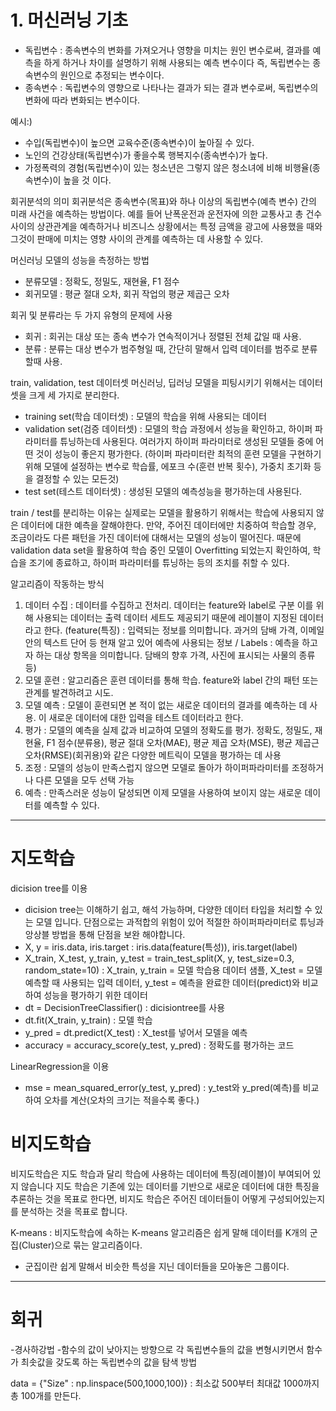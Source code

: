 # 1. 머신러닝 기초

- 독립변수 : 종속변수의 변화를 가져오거나 영향을 미치는 원인 변수로써, 결과를 예측을 하게 하거나 차이를 설명하기 위해 사용되는 예측 변수이다 즉, 독립변수는 종속변수의 원인으로 추정되는 변수이다.
- 종속변수 : 독립변수의 영향으로 나타나는 결과가 되는 결과 변수로써, 독립변수의 변화에 따라 변화되는 변수이다.

예시:)
- 수입(독립변수)이 높으면 교육수준(종속변수)이 높아질 수 있다.
- 노인의 건강상태(독립변수)가 좋을수록 행복지수(종속변수)가 높다.
- 가정폭력의 경험(독립변수)이 있는 청소년은 그렇지 않은 청소녀에 비해 비행율(종속변수)이 높을 것 이다.

회귀분석의 의미
회귀분석은 종속변수(목표)와 하나 이상의 독립변수(예측 변수) 간의 미래 사건을 예측하는 방법이다. 예를 들어 난폭운전과 운전자에 의한 교통사고 총 건수 사이의 상관관계을 예측하거나 비즈니스 상황에서는 특정 금액을 광고에 사용했을 때와 그것이 판매에 미치는 영향 사이의 관계를 예측하는 데 사용할 수 있다.

머신러닝 모델의 성능을 측정하는 방법
- 분류모델 : 정확도, 정밀도, 재현율, F1 점수
- 회귀모델 : 평균 절대 오차, 회귀 작업의 평균 제곱근 오차

회귀 및 분류라는 두 가지 유형의 문제에 사용
- 회귀 : 회귀는 대상 또는 종속 변수가 연속적이거나 정렬된 전체 값일 때 사용.
- 분류 : 분류는 대상 변수가 범주형일 때, 간단히 말해서 입력 데이터를 범주로 분류할때 사용.

train, validation, test 데이터셋
머신러닝, 딥러닝 모델을 피팅시키기 위해서는 데이터셋을 크게 세 가지로 분리한다.
- training set(학습 데이터셋) : 모델의 학습을 위해 사용되는 데이터
- validation set(검증 데이터셋) : 모델의 학습 과정에서 성능을 확인하고, 하이퍼 파라미터를 튜닝하는데 사용된다. 여러가지 하이퍼 파라미터로 생성된 모델들 중에 어떤 것이 성능이 좋은지 평가한다. (하이퍼 파라미터란 최적의 훈련 모델을 구현하기 위해 모델에 설정하는 변수로 학습률, 에포크 수(훈련 반복 횟수), 가중치 초기화 등을 결정할 수 있는 모든것)
- test set(테스트 데이터셋) : 생성된 모델의 예측성능을 평가하는데 사용된다.

train / test를 분리하는 이유는 실제로는 모델을 활용하기 위해서는 학습에 사용되지 않은 데이터에 대한 예측을 잘해야한다. 만약, 주어진 데이터에만 치중하여 학습할 경우, 조금이라도 다른 패턴을 가진 데이터에 대해서는 모델의 성능이 떨어진다. 때문에 validation data set을 활용하여 학습 중인 모델이 Overfitting 되었는지 확인하여, 학습을 조기에 종료하고, 하이퍼 파라미터를 튜닝하는 등의 조치를 취할 수 있다.

알고리즘이 작동하는 방식
1. 데이터 수집 : 데이터를 수집하고 전처리. 데이터는 feature와 label로 구분 이를 위해 사용되는 데이터는 출력 데이터 세트도 제공되기 때문에 레이블이 지정된 데이터라고 한다. (feature(특징) : 입력되는 정보를 의미합니다. 과거의 담배 가격, 이메일 안의 텍스트 단어 등 현재 알고 있어 예측에 사용되는 정보 / Labels : 예측을 하고자 하는 대상 항목을 의미합니다. 담배의 향후 가격, 사진에 표시되는 사물의 종류 등)
2. 모델 훈련 : 알고리즘은 훈련 데이터를 통해 학습. feature와 label 간의 패턴 또는 관계를 발견하려고 시도.
3. 모델 예측 : 모델이 훈련되면 본 적이 없는 새로운 데이터의 결과를 예측하는 데 사용. 이 새로운 데이터에 대한 입력을 테스트 데이터라고 한다.
4. 평가 : 모델의 예측을 실제 값과 비교하여 모델의 정확도를 평가. 정확도, 정밀도, 재현율, F1 점수(분류용), 평균 절대 오차(MAE), 평균 제곱 오차(MSE), 평균 제곱근 오차(RMSE)(회귀용)와 같은 다양한 메트릭이 모델을 평가하는 데 사용
5. 조정 : 모델의 성능이 만족스럽지 않으면 모델로 돌아가 하이퍼파라미터를 조정하거나 다른 모델을 모두 선택 가능
6. 예측 : 만족스러운 성능이 달성되면 이제 모델을 사용하여 보이지 않는 새로운 데이터를 예측할 수 있다.

------------------------------------------------------------------------------------------------------------------------------------------------------------
# 지도학습
dicision tree를 이용
- dicision tree는 이해하기 쉽고, 해석 가능하며, 다양한 데이터 타입을 처리할 수 있는 모델 입니다. 단점으로는 과적합의 위험이 있어 적절한 하이퍼파라미터로 튜닝과 앙상블 방법을 통해 단점을 보완 해야합니다.
- X, y = iris.data, iris.target : iris.data(feature(특성)), iris.target(label)
- X_train, X_test, y_train, y_test = train_test_split(X, y, test_size=0.3, random_state=10) : X_train, y_train = 모델 학습용 데이터 샘플, X_test = 모델 예측할 때 사용되는 입력 데이터, y_test = 예측을 완료한 데이터(predict)와 비교하여 성능을 평가하기 위한 데이터
- dt = DecisionTreeClassifier() : dicisiontree를 사용
- dt.fit(X_train, y_train) : 모델 학습
- y_pred = dt.predict(X_test) : X_test를 넣어서 모델을 예측
- accuracy = accuracy_score(y_test, y_pred) : 정확도를 평가하는 코드

LinearRegression을 이용
- mse = mean_squared_error(y_test, y_pred) : y_test와 y_pred(예측)를 비교하여 오차를 계산(오차의 크기는 적을수록 좋다.)

# 비지도학습
비지도학습은 지도 학습과 달리 학습에 사용하는 데이터에 특징(레이블)이 부여되어 있지 않습니다
지도 학습은 기존에 있는 데이터를 기반으로 새로운 데이터에 대한 특징을 추론하는 것을 목표로 한다면, 비지도 학습은 주어진 데이터들이 어떻게 구성되어있는지를 분석하는 것을 목표로 합니다.

K-means : 비지도학습에 속하는 K-means 알고리즘은 쉽게 말해 데이터를 K개의 군집(Cluster)으로 묶는 알고리즘이다.

* 군집이란 쉽게 말해서 비슷한 특성을 지닌 데이터들을 모아놓은 그룹이다.


------------------------------------------------------------------------------------------------------------------------------------------------------------
# 회귀
-경사하강법
  -함수의 값이 낮아지는 방향으로 각 독립변수들의 값을 변형시키면서 함수가 최솟값을 갖도록 하는 독립변수의 값을 탐색 방법

data = {"Size" : np.linspace(500,1000,100)} : 최소값 500부터 최대값 1000까지 총 100개를 만든다.





